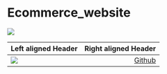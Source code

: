 # Ecommerce_website

<img src="https://www.linkpicture.com/q/아미Japan-n-ArmyJapan.png" >


Left aligned Header | Right aligned Header | 
| :--- | ---: | 
<img src="https://www.linkpicture.com/q/btsarmy-screen.jpg" > | [Github](https://dev-btsarmy.pantheonsite.io/ "Github home")


